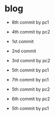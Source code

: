 # blog

- 8th commit by pc1





- 4th commit by pc2

- 1st commit
- 2nd commit
- 3rd commit by pc2
- 5th commit by pc1
- 7th commit by pc1
- 5th commit by pc2
- 6th commit by pc2
- 5th commit by pc1
